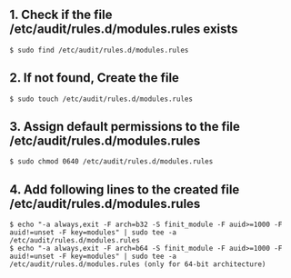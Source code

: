 ## 1. Check if the file /etc/audit/rules.d/modules.rules exists
    $ sudo find /etc/audit/rules.d/modules.rules
    
## 2. If not found, Create the file
    $ sudo touch /etc/audit/rules.d/modules.rules

## 3. Assign default permissions to the file /etc/audit/rules.d/modules.rules
    $ sudo chmod 0640 /etc/audit/rules.d/modules.rules

## 4. Add following lines to the created file /etc/audit/rules.d/modules.rules
    $ echo "-a always,exit -F arch=b32 -S finit_module -F auid>=1000 -F auid!=unset -F key=modules" | sudo tee -a /etc/audit/rules.d/modules.rules
    $ echo "-a always,exit -F arch=b64 -S finit_module -F auid>=1000 -F auid!=unset -F key=modules" | sudo tee -a /etc/audit/rules.d/modules.rules (only for 64-bit architecture)

    

